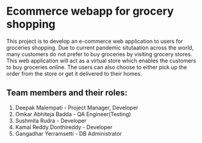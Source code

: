 # Ecommerce webapp for grocery shopping

This project is to develop an e-commerce web application to users for groceries shopping. Due to current pandemic situtaation across the world, many customers do not prefer to buy groceries by visiting grocery stores. This web application will act as a virtual store which enables the customers to buy groceries online. The users can also choose to either pick up the order from the store or get it delivered to their homes.

## Team members and their roles:
1. Deepak Malempati - Project Manager, Developer
1. Omkar Abhiteja Badda - QA Engineer(Testing)
1. Sushmita Rudra - Developer
1. Kamal Reddy Donthireddy - Developer
1. Gangadhar Yerramsetti - DB Administrator

